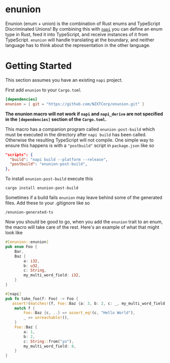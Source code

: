 # enunion

Enunion (enum + union) is the combination of Rust enums and TypeScript Discriminated Unions! By combining this with [`napi`](https://napi.rs) you can define an
enum type in Rust, feed it into TypeScript, and receive instances of it from TypeScript. `enunion` will handle translating at the boundary, and neither language
has to think about the representation in the other language.

# Getting Started

This section assumes you have an existing `napi` project. 

First add `enunion` to your `Cargo.toml`

```toml
[dependencies]
enunion = { git = "https://github.com/NZXTCorp/enunion.git" }
```
<!-- TODO: Replace this with a cargo version once it's published -->


**The enunion macro will not work if `napi` and `napi_derive` are not specified in the `[dependencies]` section of the `Cargo.toml`.**

This macro has a companion program called `enunion-post-build` which must be executed in the directory after `napi build` has been called. Otherwise the resulting TypeScript will not compile.
One simple way to ensure this happens is with a `"postbuild"` script in `package.json` like so

```json
"scripts": {
  "build": "napi build --platform --release",
  "postbuild": "enunion-post-build",
},
```

To install `enunion-post-build` execute this

```
cargo install enunion-post-build
```

Sometimes if a build fails `enunion` may leave behind some of the generated files. Add these to your .gitignore like so

```
/enunion-generated-ts
```

Now you should be good to go, when you add the `enunion` trait to an enum, the macro will take care of the rest. Here's an example of what that might look like

```rust
#[enunion::enunion]
pub enum Foo {
    Bar,
    Baz {
        a: i32,
        b: u32,
        c: String,
        my_multi_word_field: i32,
    }
}

#[napi]
pub fn take_foo(f: Foo) -> Foo {
   assert!(matches!(f, Foo::Baz {a: 3, b: 2, c: _, my_multi_word_field: 2}));
    match f {
        Foo::Baz {c, ..} => assert_eq!(c, "Hello World"),
        _ => unreachable!(),
    }
    Foo::Baz {
        a: 1,
        b: 2,
        c: String::from("yo"),
        my_multi_word_field: 8,
    }
}
```
